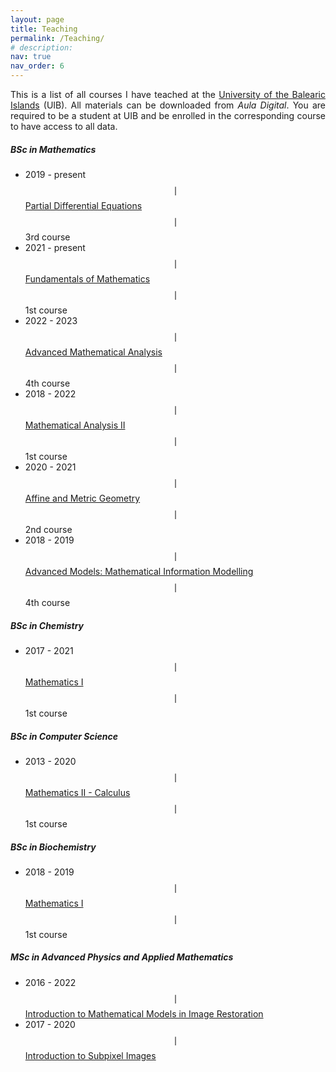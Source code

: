 ```yaml
---
layout: page
title: Teaching
permalink: /Teaching/
# description:
nav: true
nav_order: 6
---
```

<div style="text-align: justify">
This is a list of all courses I have teached at the <a href="https://uib.eu">University of the Balearic Islands</a> (UIB). All materials can be downloaded from <em>Aula Digital</em>. You are required to be a student at UIB and be enrolled in the corresponding course to have access to all data.
</div>

<div class="projects">
<h5 class="category">BSc in Mathematics</h5>
</div>

* 2019 - present $$\mid$$ [Partial Differential Equations](https://www.uib.eu/Learn/estudis-de-grau/grau/matematiques/GMA2-P/20327/index.html) $$\mid$$ 3rd course
* 2021 - present $$\mid$$ [Fundamentals of Mathematics](https://www.uib.eu/Learn/estudis-de-grau/grau/matematiques/GMA2-P/20572/index.html) $$\mid$$ 1st course
* 2022 - 2023 $$\mid$$ [Advanced Mathematical Analysis](https://www.uib.eu/Learn/estudis-de-grau/grau/matematiques/GMA2-P/20585/index.html) $$\mid$$ 4th course
* 2018 - 2022 $$\mid$$ [Mathematical Analysis II](https://www.uib.eu/Learn/estudis-de-grau/grau/matematiques/GMA2-P/20574/index.html) $$\mid$$ 1st course
* 2020 - 2021 $$\mid$$ [Affine and Metric Geometry](https://www.uib.eu/Learn/estudis-de-grau/grau/matematiques/GMA2-P/20318/index.html) $$\mid$$ 2nd course
* 2018 - 2019 $$\mid$$ [Advanced Models: Mathematical Information Modelling](https://www.uib.eu/Learn/estudis-de-grau/grau/matematiques/GMA2-P/assignatures.html) $$\mid$$ 4th course

<div class="projects">
<h5 class="category">BSc in Chemistry</h5>
</div>

* 2017 - 2021 $$\mid$$ [Mathematics I](https://www.uib.eu/Learn/estudis-de-grau/grau/quimica/GQUI-P/21457/index.html) $$\mid$$ 1st course


<div class="projects">
<h5 class="category">BSc in Computer Science</h5>
</div>

* 2013 - 2020 $$\mid$$ [Mathematics II - Calculus](https://www.uib.eu/Learn/estudis-de-grau/grau/informatica/GIN3-P/20301/index.html) $$\mid$$ 1st course

<div class="projects">
<h5 class="category">BSc in Biochemistry</h5>
</div>

* 2018 - 2019 $$\mid$$ [Mathematics I](https://www.uib.eu/Learn/estudis-de-grau/grau/bioquimica/GBIQ-P/21545/index.html) $$\mid$$ 1st course

<div class="projects">
<h5 class="category">MSc in Advanced Physics and Applied Mathematics</h5>
</div>

* 2016 - 2022 $$\mid$$ [Introduction to Mathematical Models in Image Restoration](https://www.uib.eu/Learn/estudis-de-master/master/MFMA/11301/index.html)
* 2017 - 2020 $$\mid$$ [Introduction to Subpixel Images](https://www.uib.eu/Learn/estudis-de-master/master/MFMA/11303/index.html)
